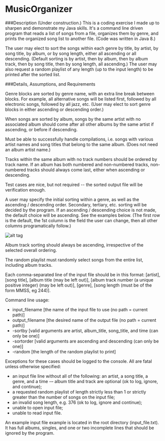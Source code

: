 # MusicOrganizer
###Description
(Under construction.) This is a coding exercise I made up to sharpen and demonstrate my Java skills. It's a command line driven program that reads a list of songs from a file, organizes them by genre, and prints the organized song list to another file. (Code was written in Java 8.)

The user may elect to sort the songs within each genre by title, by artist, by song title, by album, or by song length, either all ascending or all descending. (Default sorting is by artist, then by album, then by album track, then by song title, then by song length, all ascending.) The user may also request a random playlist of any length (up to the input length) to be printed after the sorted list. 

###Details, Assumptions, and Requirements

Genre blocks are sorted by genre name, with an extra line break between blocks. For example, all alternative songs will be listed first, followed by all electronic songs, followed by all jazz, etc. (User may elect to sort genre blocks in either ascending or descending order.) 

When songs are sorted by album, songs by the same artist with no associated album should come after all other albums by the same artist if ascending, or before if descending. 

Must be able to successfully handle compilations, i.e. songs with various artist names and song titles that belong to the same album. (Does not need an album artist name.) 

Tracks within the same album with no track numbers should be ordered by track name. If an album has both numbered and non-numbered tracks, non-numbered tracks should always come last, either when ascending or descending.

Test cases are nice, but not required -- the sorted output file will be verification enough.

A user may specify the initial sorting within a genre, as well as the ascending / descending order. Secondary, tertiary, etc. sorting will be decided by the program. If an ascending / descending choice is not made, the default choice will be ascending. See the examples below. (The first row is the default, the 1st column is the field the user can change, then all other columns programatically follow.)

![alt tag](http://hwcdn.libsyn.com/p/1/0/1/10157ed826459618/table.png?c_id=11706657&expiration=1463238061&hwt=514ec66d202c03d9844671a1a01cc19b)

Album track sorting should always be ascending, irrespective of the selected overall ordering. 

The random playlist must randomly select songs from the entire list, including album tracks. 

Each comma-separated line of the input file should be in this format: [artist], [song title], [album title (may be left out)], [album track number (a unique positive integer) (may be left out)], [genre], [song length (must be of the form MMSS, eg 244)]. 

Command line usage: 

* input_filename [the name of the input file to use (no path = current path)]
* output_filename [the desired name of the output file (no path = current path)]
* -sortby [valid arguments are artist, album_title, song_title, and time (can only be one)]
* -sortorder [valid arguments are ascending and descending (can only be one)]
* -random [the length of the random playlist to print]

Exceptions for these cases should be logged to the console. All are fatal unless otherwise specified: 

- an input file line without all of the following: an artist, a song title, a genre, and a time -– album title and track are optional (ok to log, ignore, and continue);
- a requested random playlist of length strictly less than 1 or strictly greater than the number of songs on the input file;
- an invalid song length, e.g. 376 (ok to log, ignore and continue);
- unable to open input file;
- unable to read input file.

An example input file example is located in the root directory (input_file.txt). It has full albums, singles, and one or two incomplete lines that should be ignored by the program. 
